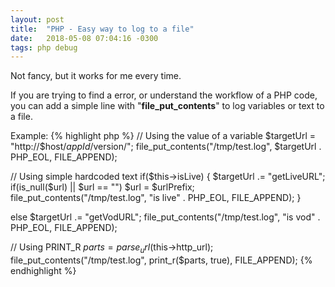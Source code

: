 ```yaml
---
layout: post
title:  "PHP - Easy way to log to a file"
date:   2018-05-08 07:04:16 -0300
tags: php debug
---
```

Not fancy, but it works for me every time.

If you are trying to find a error, or understand the workflow of a PHP code, you can add a simple line with "**file_put_contents**" to log variables or text to a file.

Example:
{% highlight php %}
// Using the value of a variable
$targetUrl = "http://$host/$appId/$version/";
file_put_contents("/tmp/test.log", $targetUrl . PHP_EOL, FILE_APPEND);
 
// Using simple hardcoded text
if($this->isLive)
{
        $targetUrl .= "getLiveURL";
        if(is_null($url) || $url == "")
                $url = $urlPrefix;
        file_put_contents("/tmp/test.log", "is live" . PHP_EOL, FILE_APPEND);
}
 
else
        $targetUrl .= "getVodURL";
        file_put_contents("/tmp/test.log", "is vod" . PHP_EOL, FILE_APPEND);
 
// Using PRINT_R
$parts = parse_url($this->http_url);
file_put_contents("/tmp/test.log", print_r($parts, true), FILE_APPEND);
{% endhighlight %}
